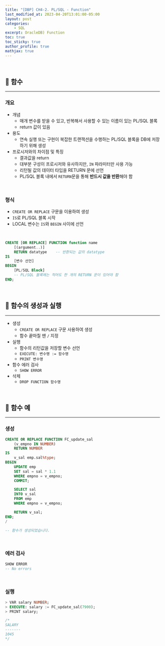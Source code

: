 ```yaml
---
title: "[DBP] CH4-2. PL/SQL - Function"
last_modified_at: 2023-04-20T13:01:00-05:00
layout: post
categories:
    - SQL
excerpt: OracleDB) Function
toc: true
toc_sticky: true
author_profile: true
mathjax: true
---
```


<br>

## 🍞 함수
---

### 개요
- 개념
    - 매개 변수를 받을 수 있고, 반복해서 사용할 수 있는 이름이 있는 PL/SQL 블록
    - return 값이 있음
- 용도
    - 연속 실행 또는 구현이 복잡한 트랜잭션을 수행하는 PL/SQL 블록을 DB에 저장하기 위해 생성
- 프로시저와의 차이점 및 특징
    - 결과값을 return
    - 대부분 구성이 프로시저와 유사하지만, `IN` 파라미터만 사용 가능
    - 리턴될 값의 데이터 타입을 RETURN 문에 선언
    - PL/SQL 블록 내에서 `RETURN`문을 통해 **반드시 값을 반환**해야 함

<br>

### 형식
- `CREATE OR REPLACE` 구문을 이용하여 생성
- `IS`로 PL/SQL 블록 시작
- LOCAL 변수는 `IS`와 `BEGIN` 사이에 선언

<br>

```sql
CREATE [OR REPLACE] FUNCTION function name
    [(argument..)]
    RETURN datatype    -- 반환되는 값의 datatype
IS
    [변수 선언]
BEGIN
    [PL/SQL Block]
    -- PL/SQL 블록에는 적어도 한 개의 RETURN 문이 있어야 함
END;
```

<br>

## 🍞 함수의 생성과 실행
---

- 생성
    - `CREATE OR REPLACE` 구문 사용하여 생성
    - 함수 끝마칠 땐 `/` 지정
- 실행
    - 함수의 리턴값을 저장할 변수 선언
    - `EXECUTE: 변수명 := 함수명`
    - `PRINT 변수명`
- 함수 에러 검사
    - `SHOW ERROR`
- 삭제
    - `DROP FUNCTION 함수명`

<br>

## 🍞 함수 예
---

### 생성
```sql
CREATE OR REPLACE FUNCTION FC_update_sal
    (v_empno IN NUMBER)
    RETURN NUMBER
IS
    v_sal emp.sal%type;
BEGIN
    UPDATE emp
    SET sal = sal * 1.1
    WHERE empno = v_empno;
    COMMIT;

    SELECT sal
    INTO v_sal
    FROM emp
    WHERE empno = v_empno;

    RETURN v_sal;
END;
/

-- 함수가 생성되었습니다.
```

<br>

### 에러 검사
```sql
SHOW ERROR
-- No errors
```

<br>

### 실행
```sql
> VAR salary NUMBER;
> EXECUTE: salary := FC_update_sal(7900);
> PRINT salary;

/*
SALARY
-------
1045
*/
```